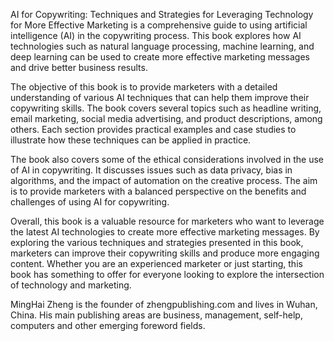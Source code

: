 
AI for Copywriting: Techniques and Strategies for Leveraging Technology for More Effective Marketing is a comprehensive guide to using artificial intelligence (AI) in the copywriting process. This book explores how AI technologies such as natural language processing, machine learning, and deep learning can be used to create more effective marketing messages and drive better business results.

The objective of this book is to provide marketers with a detailed understanding of various AI techniques that can help them improve their copywriting skills. The book covers several topics such as headline writing, email marketing, social media advertising, and product descriptions, among others. Each section provides practical examples and case studies to illustrate how these techniques can be applied in practice.

The book also covers some of the ethical considerations involved in the use of AI in copywriting. It discusses issues such as data privacy, bias in algorithms, and the impact of automation on the creative process. The aim is to provide marketers with a balanced perspective on the benefits and challenges of using AI for copywriting.

Overall, this book is a valuable resource for marketers who want to leverage the latest AI technologies to create more effective marketing messages. By exploring the various techniques and strategies presented in this book, marketers can improve their copywriting skills and produce more engaging content. Whether you are an experienced marketer or just starting, this book has something to offer for everyone looking to explore the intersection of technology and marketing.

MingHai Zheng is the founder of zhengpublishing.com and lives in Wuhan, China. His main publishing areas are business, management, self-help, computers and other emerging foreword fields.
